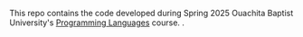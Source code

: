 This repo contains the code developed during Spring 2025 Ouachita Baptist University's [Programming Languages](https://moodle.obu.edu/course/view.php?id=27943) course.
.
